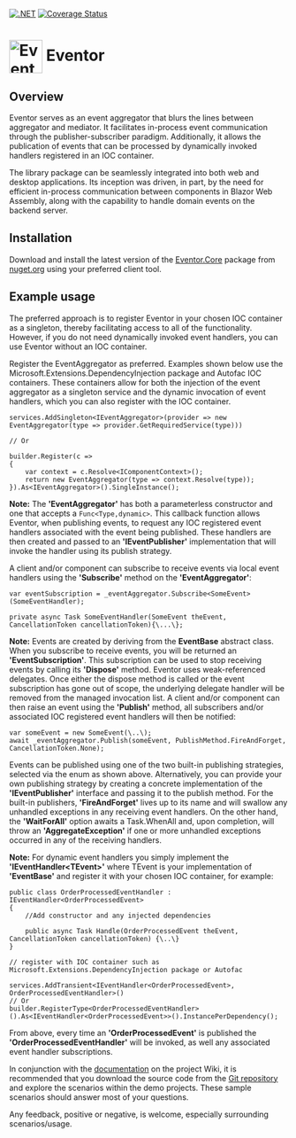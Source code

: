 [![.NET](https://github.com/code-dispenser/Eventor/actions/workflows/buildandtest.yml/badge.svg)](https://github.com/code-dispenser/Eventor/actions/workflows/buildandtest.yml) [![Coverage Status](https://coveralls.io/repos/github/code-dispenser/Eventor/badge.svg?branch=main)](https://coveralls.io/github/code-dispenser/Eventor?branch=main)

[download-image]: https://img.shields.io/nuget/dt/Eventor.Core
[download-url]: https://www.nuget.org/packages/Eventor.Core
<h1>
<img src="https://raw.github.com/code-dispenser/Eventor/main/Assets/eventor-icon.png" align="center" height="60px" alt="Eventor icon" /> Eventor
</h1>
<!--
# ![icon](https://raw.github.com/code-dispenser/Eventor/main/Assets/eventor-icon.png) Eventor
-->
<!-- H1 for git hub, but for nuget the markdown is fine as it centers the image, uncomment as appropriate and do the same at the bottom of this file for the icon author -->

## Overview

Eventor serves as an event aggregator that blurs the lines between aggregator and mediator. It facilitates in-process event communication through the publisher-subscriber paradigm. Additionally, it allows the publication of events that can be processed by dynamically invoked handlers registered in an IOC container.

The library package can be seamlessly integrated into both web and desktop applications. Its inception was driven, in part, by the need for efficient in-process communication between components in Blazor Web Assembly, along with the capability to handle domain events on the backend server.

## Installation

Download and install the latest version of the [Eventor.Core](https://www.nuget.org/packages/Eventor.Core) package from [nuget.org](https://www.nuget.org/) using your preferred client tool.

## Example usage

The preferred approach is to register Eventor in your chosen IOC container as a singleton, thereby facilitating access to all of the functionality. However, if you do not need dynamically invoked event handlers, you can use Eventor without an IOC container.

Register the EventAggregator as preferred. Examples shown below use the Microsoft.Extensions.DependencyInjection package and Autofac IOC containers. These containers allow for both the injection of the event aggregator as a singleton service and the dynamic invocation of event handlers, which you can also register with the IOC container.
```
services.AddSingleton<IEventAggregator>(provider => new EventAggregator(type => provider.GetRequiredService(type)))

// Or

builder.Register(c =>
{
    var context = c.Resolve<IComponentContext>();
    return new EventAggregator(type => context.Resolve(type));
}).As<IEventAggregator>().SingleInstance();

```
**Note:** The **'EventAggregator'** has both a parameterless constructor and one that accepts a ```Func<Type,dynamic>```. This callback function allows Eventor, when publishing events, to request any IOC registered event handlers associated with the event being published. These handlers are then created and passed to an **'IEventPublisher'** implementation that will invoke the handler using its publish strategy.

A client and/or component can subscribe to receive events via local event handlers using the **'Subscribe'** method on the **'EventAggregator'**:

```
var eventSubscription = _eventAggregator.Subscribe<SomeEvent>(SomeEventHandler);

private async Task SomeEventHandler(SomeEvent theEvent, CancellationToken cancellationToken){\...\};
```
**Note:** Events are created by deriving from the **EventBase** abstract class. When you subscribe to receive events, you will be returned an **'EventSubscription'**. This subscription can be used to stop receiving events by calling its **'Dispose'** method. Eventor uses weak-referenced delegates. Once either the dispose method is called or the event subscription has gone out of scope, the underlying delegate handler will be removed from the managed invocation list.
A client and/or component can then raise an event using the **'Publish'** method, all subscribers and/or associated IOC registered event handlers will then be notified:

```
var someEvent = new SomeEvent(\..\); 
await _eventAggregator.Publish(someEvent, PublishMethod.FireAndForget, CancellationToken.None);
```
Events can be published using one of the two built-in publishing strategies, selected via the enum as shown above. Alternatively, you can provide your own publishing strategy by creating a concrete implementation of the **'IEventPublisher'** interface and passing it to the publish method.
For the built-in publishers, **'FireAndForget'** lives up to its name and will swallow any unhandled exceptions in any receiving event handlers. On the other hand, the **'WaitForAll'** option awaits a Task.WhenAll and, upon completion, will throw an **'AggregateException'** if one or more unhandled exceptions occurred in any of the receiving handlers.

**Note:** For dynamic event handlers you simply implement the **'IEventHandler&lt;TEvent&gt;'** where TEvent is your implementation of **'EventBase'** and register it with your chosen IOC container, for example:
```
public class OrderProcessedEventHandler : IEventHandler<OrderProcessedEvent>
{
    //Add constructor and any injected dependencies

    public async Task Handle(OrderProcessedEvent theEvent, CancellationToken cancellationToken) {\..\}
}

// register with IOC container such as Microsoft.Extensions.DependencyInjection package or Autofac

services.AddTransient<IEventHandler<OrderProcessedEvent>, OrderProcessedEventHandler>()
// Or
builder.RegisterType<OrderProcessedEventHandler>().As<IEventHandler<OrderProcessedEvent>>().InstancePerDependency();

```
From above, every time an **'OrderProcessedEvent'** is published the **'OrderProcessedEventHandler'** will be invoked, as well any associated event handler subscriptions.


In conjunction with the [documentation](https://github.com/code-dispenser/Eventor/wiki) on the project Wiki, it is recommended that you download the source code from the [Git repository](https://github.com/code-dispenser/Eventor) and explore the scenarios within the demo projects. These sample scenarios should answer most of your questions.

Any feedback, positive or negative, is welcome, especially surrounding scenarios/usage.



